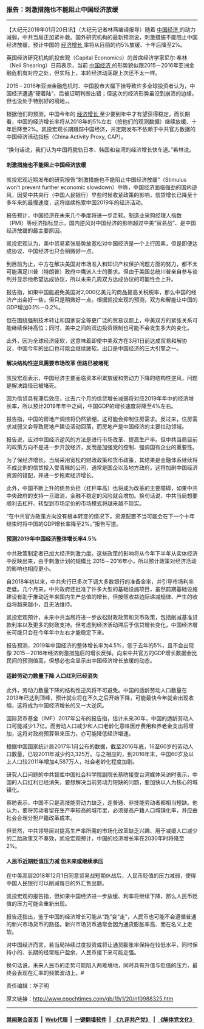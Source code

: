 ### 报告：刺激措施也不能阻止中国经济放缓
------------------------

<p>
 【大纪元2019年01月20日讯】（大纪元记者林燕编译报导）随着
 <a href="http://www.epochtimes.com/gb/tag/%E4%B8%AD%E5%9B%BD%E7%BB%8F%E6%B5%8E.html">
  中国经济
 </a>
 的动力减弱，中共当局正加紧补救。国外研究机构的最新预测说，刺激措施不能阻止中国经济放缓，预计中国的
 <a href="http://www.epochtimes.com/gb/tag/%E7%BB%8F%E6%B5%8E%E5%A2%9E%E9%95%BF.html">
  经济增长
 </a>
 率将从目前的约5%放缓、十年后降至2%。
</p>
<p>
 英国经济研究机构凯投宏观（Capital Economics）的首席经济学家尼尔·希林（Neil Shearing）日前表示，当前
 <a href="http://www.epochtimes.com/gb/tag/%E4%B8%AD%E5%9B%BD%E7%BB%8F%E6%B5%8E.html">
  中国经济
 </a>
 的形势貌似跟2015－2016年亚洲金融危机有对应之处，但实际上，本轮经济动荡跟上次还不太一样。
</p>
<p>
 2015－2016年亚洲金融危机时、中国股市大幅下挫导致许多全球投资者认为，中国经济遭遇“硬着陆”、后被证明判断出错；但这次的经济形势虽没到崩溃的边缘，但也没处于特别好的境地，。
</p>
<p>
 根据他们的预测，中国今年的
 <a href="http://www.epochtimes.com/gb/tag/%E7%BB%8F%E6%B5%8E%E5%A2%9E%E9%95%BF.html">
  经济增长
 </a>
 至少要到年中才有望获得稳定，而长期看，中国的经济增长率将从2018年的5%左右（按他们的观测数据）继续放缓、十年后降至2%。凯投宏观长期跟踪中国经济，并定期发布不依赖于中共官方数据的中国经济活动指标（China Activity Proxy, CAP）。
</p>
<p>
 “换句话说，我们认为中国将脱轨日本、韩国和台湾的经济增长快车道。”希林说。
</p>
<h4>
 刺激措施也不能阻止中国经济放缓
</h4>
<p>
 凯投宏观近期发布的研究报告“刺激措施也不能阻止中国经济放缓”（Stimulus won’t prevent further economic slowdown）中称，中国经济面临强劲的国内逆风，因受中共央行（中国人民银行）早些时候收紧政策的影响，信贷增长已降至十多年来的最慢速度，这将继续拖累中国2019年的经济活动。
</p>
<p>
 报告预计，中国经济在未来几个季度将进一步走软。制造业采购经理人指数（PMI）等经济指标显示，国内逆风对中国经济的影响超过中美“贸易战”、是中国经济放缓的最主要原因。
</p>
<p>
 凯投宏观认为，美中贸易紧张局势放宽松对中国经济是一个上行因素，但是即便达成协议、中国经济也只会稍微好一点。
</p>
<p>
 到目前为止，中方在解决美国对市场准入和知识产权保护问题方面的努力，都不太可能满足川普（特朗普）政府中鹰派人士的要求。但由于美国总统川普亲自参与谈判并显示他希望达成协议，所以未来几周双方达成协议的可能性会上升。
</p>
<p>
 报告指，如果中国能避免美国对2,000亿美元的商品提高关税税率，那么中国的经济产出会好一些，但只是稍微好一点。根据凯投宏观的预测，双方和解能让中国的GDP增加0.1%－0.2%。
</p>
<p>
 但在围绕强制技术转让和国家安全等更广泛的贸易议题上，中美双方的紧张关系可能继续保持高位；同时，美中之间的双边投资限制也可能不会发生多大的变化。
</p>
<p>
 此外，因为全球经济疲软，这意味着即使中美双方在3月1日前达成贸易和解协议，中国今年的出口也可能会继续疲软。出口是中国经济的三大引擎之一。
</p>
<h4>
 解决结构性逆风需要市场改革 但路已被堵死
</h4>
<p>
 凯投宏观表示，中国经济主要面临资本积累放缓和劳动力下降的结构性逆风，问题是解决路径已被堵死。
</p>
<p>
 因为信贷具有滞后效应，过去六个月的信贷增长减弱将对应2019年年中的经济增长率，所以预计2019年年中之间，中国GDP的增长速度将降至4%左右。
</p>
<p>
 报告指，中国的房地产调控将仍然紧绷，这可能会抑制住房需求。反过来，住房需求减弱又会导致房地产建设活动回落，而房地产是中国经济的主要拉动领域。
</p>
<p>
 报告说，应对中国经济逆风的方法是进行市场改革、提高生产率。但中共当局目前的政策方向不是进一步开放经济，反而是加强党的控制、强调国有企业的重要性。
</p>
<p>
 为了保经济增长，当局采用宽松的财政政策和货币政策，其结果是金融体系继续将不成比例的信贷投入受青睐的公司，通常是国企以及地方政府。这将加剧中国经济资源的错配，并进一步拖累经济增长。
</p>
<p>
 此外，中国不断上升的债务负担（杠杆率高）也将成为改革的主要障碍，如果中共中央政府的支持一旦取消，金融不稳定的风险就会增加。换句话说，中共当局想要顺利去杠杆、转型到市场定价的市场模式将越来越不现实。
</p>
<p>
 “在中共官方政策方向没有根本转变的情况下，资源配置不当可能会在下一个十年结束时将中国的GDP增长率降至2%。”报告写道。
</p>
<h4>
 预测2019年中国经济整体增长率4.5%
</h4>
<p>
 中共政策制定者已加大经济刺激力度。这些政策的影响将从今年下半年从实体经济中反映出来，由于刺激计划的规模比 2015－2016年小，所以预计政策对经济活动的影响也相应更小。
</p>
<p>
 自2018年初以来，中共央行已多次下调大多数银行的准备金率，并引导市场利率走低。几个月来，中共政府还批准了许多大型的基础设施项目，虽然前期基础设施建设有助于推动近年来国内生产总值的增长，但按照收益边际递减规律、产生的收益将越来越小，且无法维持。
</p>
<p>
 凯投宏观预计，未来中共当局将进一步放松财政政策和货币政策，包括削减基准贷款利率以及更多的财政支持。但考虑到经济活动滞后于信贷增长变化，中国经济增长可能只会在今年年中左右才能稳定下来。
</p>
<p>
 报告预测，2019年中国经济的整体增长率为4.5%，低于去年的5%，且不会出现像 2015－2016年经济刺激措施后的增长反弹。向来中共官方的GDP增长数据会比民间的预测值高，但想必也会显示出中国经济增长放缓的动态。
</p>
<h4>
 适龄劳动力数量下降 人口红利已经消失
</h4>
<p>
 此外，劳动力数量下降的结构性逆风将不可避免。中国的适龄劳动人口数量在2013年已达到顶峰，预计就业将在不久之后开始下降，可能最快今年就会出现收缩，这将成为中国经济增长的又一大逆风。
</p>
<p>
 国际货币基金（IMF）2017年公布的报告指，估计未来30年，中国的适龄劳动人口可能减少1.7亿。而劳动人口减少和人口老龄化意味医疗费用和养老金支出将增加，这将对政府预算带来压力，亦可能降低经济增速。
</p>
<p>
 根据中国国家统计局2017年1月公布的数据，截至2016年底，16至60岁的劳动人口数量，已较2011年减少约3,325万。与之相应的，到2016年末，中国60岁及以上人口较2011年增加4,587万人，社会老龄化程度加剧。
</p>
<p>
 研究人口问题的中共智库中国社会科学院副院长蔡昉接受台湾媒体采访时表示，中国的人口红利已经消失，要想解决当前劳动力短缺的问题，要加快以人为核心的城镇化。
</p>
<p>
 蔡昉表示，中国不只是高技能劳动力缺乏，连普通、非技能劳动者都相当短缺。他认为，要将劳动者留在生产率较高的城市里，必须提高户籍人口城镇化率，并应由社会合理分担户籍改革成本。
</p>
<p>
 但显然，中共领导层对提高生产率所需的市场化改革缺乏兴趣、用于减缓人口减少的二胎政策又不奏效，凯投宏观预计，中国的经济增长率在2030年时将降至2%。
</p>
<h4>
 人民币近期贬值压力减 但未来或继续承压
</h4>
<p>
 在中美高层2018年12月1日同意贸易战短期休战后，人民币贬值的压力减弱，使得中国人民银行可以削减每日的外汇售出额。
</p>
<p>
 凯投宏观的报告指，但如果中国经济进一步放缓、利率将继续下降，那么人民币贬值的压力可能会重新出现。
</p>
<p>
 报告还指出，鉴于中国的经济增长可能从“跑”变“走”，人民币也可能不会遵循普通的新兴市场货币的路径。新兴市场货币通常会因为通货膨胀率高、而在名义上走软。
</p>
<p>
 对中国经济而言，若当局持续过度投资或将让通货膨胀率保持在较低水平，同时保持小的、长期的经常账户盈余，人民币接下来可能走强。
</p>
<p>
 换句话说，未来人民币的走势可能陷入两难境地，同时具有升值与贬值的压力，最终会表现在汇率的频繁波动上。#
</p>
<p>
 责任编辑：华子明
</p>

原文链接：http://www.epochtimes.com/gb/19/1/20/n10988325.htm


------------------------
#### [禁闻聚合首页](https://github.com/gfw-breaker/banned-news/blob/master/README.md) &nbsp;|&nbsp; [Web代理](https://github.com/gfw-breaker/open-proxy/blob/master/README.md) &nbsp;|&nbsp; [一键翻墙软件](https://github.com/gfw-breaker/nogfw/blob/master/README.md) &nbsp;|&nbsp; [《九评共产党》](https://github.com/gfw-breaker/9ping.md/blob/master/README.md#九评之一评共产党是什么) &nbsp;|&nbsp; [《解体党文化》](https://github.com/gfw-breaker/jtdwh.md/blob/master/README.md#绪论)
